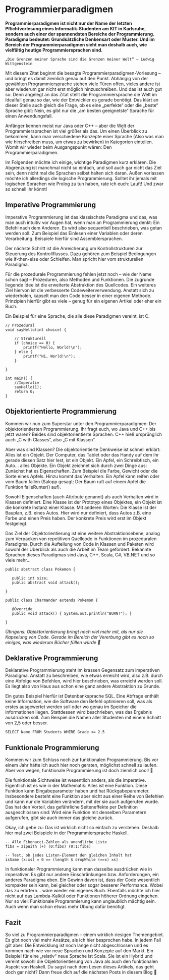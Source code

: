 # Programmierparadigmen

**Programmierparadigmen ist nicht nur der Name der letzten Pflichtvorlesung eines Informatik-Studenten am KIT in Karlsruhe, sondern auch einer der spannendsten Bereiche der Programmierung. Paradigma bedeutet: Grundsätzliche Denkensart oder Muster. Und im Bereich der Programmierparadigmen sieht man deshalb auch, wie vielfältig heutige Programmiersprachen sind.**
 

    „Die Grenzen meiner Sprache sind die Grenzen meiner Welt“ – Ludwig Wittgenstein

 

Mit diesem Zitat beginnt die besagte Programmierparadigmen-Vorlesung – und bringt es damit ziemlich genau auf den Punkt. Abhängig von der gewählten Programmiersprache stehen viele Türen offen, vieles andere ist aber wiederum gar nicht erst möglich hinzuschreiben. Und das ist auch gut so: Denn angelegt an das Zitat stellt die Programmiersprache die Welt im Idealfall genau so dar, wie der Entwickler es gerade benötigt. Das klärt an dieser Stelle auch gleich die Frage, ob es eine „perfekte“ oder die „beste“ Sprache gibt: Nein, es gibt nur die „am besten geeignetste“ Sprache für einen Anwendungsfall.

 

Anfänger kennen meist nur Java oder C++ – aber die Welt der Programmiersprachen ist viel größer als das. Um einen Überblick zu bekommen, kann man verschiedene Konzepte einer Sprache (Also was man wie hinschreiben muss, um etwas zu bewirken) in Kategorien einteilen. Womit wir wieder beim Ausgangspunkt wären: Den Programmierparadigmen.

 

Im Folgenden möchte ich einige, wichtige Paradigmen kurz erklären. Die Abgrenzung ist manchmal nicht so einfach, und soll auch gar nicht das Ziel sein, denn nicht mal die Sprachen selbst halten sich daran. Außen vorlassen möchte ich allerdings die logische Programmierung. Solltet ihr jemals mit logischen Sprachen wie Prolog zu tun haben, rate ich euch: Lauft! Und zwar so schnell ihr könnt!

## Imperative Programmierung
Imperative Programmierung ist das klassischste Paradigma und das, was man auch intuitiv vor Augen hat, wenn man an Programmierung denkt: Ein Befehl nach dem Anderen. Es wird also sequentiell beschrieben, was getan werden soll: Zum Beispiel das Einlesen einer Variablen oder deren Verarbeitung. Beispiele hierfür sind Assemblersprachen.

 

Der nächste Schritt ist die Anreicherung um Kontrollstrukturen zur Steuerung des Kontrollflusses. Dazu gehören zum Beispiel Bedingungen wie if-then-else oder Schleifen. Man spricht hier vom strukturellen Paradigma.

 

Für die prozedurale Programmierung fehlen jetzt noch – wie der Name schon sagt – Prozeduren, also Methoden und Funktionen. Die zugrunde liegende Idee ist die erweiterte Abstraktion des Quellcodes. Ein weiteres Ziel hiervon ist die verbesserte Codeweiterverwendung. Anstatt sich zu wiederholen, kapselt man den Code besser in einer eigenen Methode. Prinzipien hierfür gibt es viele – genug für ein eigenen Artikel oder eher ein Buch.

 

Ein Beispiel für eine Sprache, die alle diese Paradigmen vereint, ist C.


    // Prozedural
    void sayHello(int choice) {
    
        // Strukturell
        if (choice == 0) {
            printf("Hello, World!\n");
        } else {
            printf("Hi, World!\n");
        }
   
    }
    
    int main() {
        //Imperativ
        sayHello(1);
        return 0;
    }

## Objektorientierte Programmierung
Kommen wir nun zum Superstar unter den Programmierparadigmen: Der objektorientierten Programmierung. Ihr fragt euch, wo Java und C++ bis jetzt waren? Beides sind objektorientierte Sprachen. C++ hieß ursprünglich auch „C with Classes“, also „C mit Klassen“.

 

Aber was sind Klassen? Die objektorientierte Denkweise ist schnell erklärt: Alles ist ein Objekt. Der Computer, das Tablet oder das Handy auf dem ihr gerade diesen Satz hier lest, ist ein Objekt. Ein Apfel, ein Schreibtisch, ein Auto… alles Objekte. Ein Objekt zeichnet sich durch zwei Dinge aus: Zunächst hat es Eigenschaften. Zum Beispiel die Farbe, Gewicht oder die Sorte eines Apfels. Hinzu kommt das Verhalten: Ein Apfel kann reifen oder vom Baum fallen (Salopp gesagt: Der Baum ruft auf einem Apfel die Funktion falleRunter() auf).

 

Sowohl Eigenschaften (auch Attribute genannt) als auch Verhalten wird in Klassen definiert. Eine Klasse ist der Prototyp eines Objektes, ein Objekt ist die konkrete Instanz einer Klasse. Mit anderen Worten: Die Klasse ist der Bauplan, z.B. eines Autos. Hier wird nur definiert, dass Autos z.B. eine Farbe und einen Preis haben. Der konkrete Preis wird erst im Objekt festgelegt.

 

Das Ziel der Objektorientierung ist eine weitere Abstraktionsebene, analog zum Verpacken von repetitiven Quellcode in Funktionen im prozeduralen Paradigma. Durch die Aufteilung von Code in Klassen und Paketen wird sowohl der Überblick als auch die Arbeit im Team gefördert.
Bekannte Sprachen dieses Paradigmas sind Java, C++, Scala, C#, VB.NET und so viele mehr…


    public abstract class Pokemon {

       public int size;
       public abstract void attack();
    
    }

    public class Charmander extends Pokemon {
    
       @Override
       public void attack() { System.out.println("BURN!"); }
    
    }

*Übrigens: Objektorientierung bringt noch viel mehr mit, als nur die Kapselung von Code. Gerade im Bereich der Vererbung gibt es noch so einiges, was wiederum Bücher füllen würde 🙂*
 

## Deklarative Programmierung
Deklarative Programmierung steht im krassen Gegensatz zum imperativen Paradigma. Anstatt zu beschreiben, wie etwas erreicht wird, also z.B. durch eine Abfolge von Befehlen, wird hier beschrieben, was erreicht werden soll. Es liegt also von Haus aus schon eine ganz andere Abstraktion zu Grunde.

 

Ein gutes Beispiel hierfür ist Datenbanksprache SQL. Eine Abfrage enthält keine Information, wie die Software den Befehl optimieren soll, was als erstes ausgewertet werden soll oder wo genau im Speicher die Informationen liegen. Stattdessen wird beschrieben, was das Ergebnis ausdrücken soll. Zum Beispiel die Namen aller Studenten mit einem Schnitt von 2,5 oder besser.


    SELECT Name FROM Students WHERE Grade <= 2.5
 

## Funktionale Programmierung
Kommen wir zum Schluss noch zur funktionalen Programmierung. Bis vor einem Jahr hätte ich auch hier noch geraten, möglichst schnell zu laufen. Aber von wegen, funktionale Programmierung ist doch ziemlich cool! 🙂

 

Die funktionale Sichtweise ist wesentlich anders, als die imperative. Eigentlich ist es wie in der Mathematik: Alles ist eine Funktion. Diese Funktion kann Eingabeparameter haben und hat Rückgabeparameter. Insbesondere besteht eine Funktion aber nicht aus einer Reihe von Befehlen und kann nur die Variablen verändern, mit der sie auch aufgerufen wurde. Das hat den Vorteil, das gefährliche Seiteneffekte per Definition ausgeschlossen sind: Wird eine Funktion mit denselben Parametern aufgerufen, gibt sie auch immer das gleiche zurück.

 

Okay, ich gebe zu: Das ist wirklich nicht so einfach zu verstehen. Deshalb hier mal zwei Beispiele in der Programmiersprache Haskell.


    -- Alle Fibonacci-Zahlen als unendliche Liste
    fibs = zipWith (+) (0:fibs) (0:1:fibs)
    
    -- Test, ob jedes Listen-Element den gleichen Inhalt hat
    isSame (x:xs) = 0 == (length $ dropWhile (==x) xs)
 

In funktionaler Programmierung kann man dasselbe ausdrücken wie in imperativer. Es gibt nur andere Einschränkungen bzw. Anforderungen, ein anderes Paradigma eben. Ein Gewinn davon ist, dass der Code wesentlich kompakter sein kann, bei gleicher oder sogar besserer Performance. Wobei das zu erörtern… wäre wieder ein eigenes Buch. Ebenfalls möchte ich hier nicht auf das Lambda-Kalkül oder Funktionen höherer Ordnung eingehen. Nur so viel: Funktionale Programmierung kann unglaublich mächtig sein. Auch wenn man schon etwas mehr Übung dafür benötigt.

## Fazit
So viel zu Programmierparadigmen – einem wirklich riesigen Themengebiet. Es gibt noch viel mehr Ansätze, als ich hier besprochen habe. In jedem Fall gilt aber: Die Entwicklung ist noch lange nicht abgeschlossen und es kommen nach wie vor neue Sprachen und Konzepte auf den Markt. Ein Beispiel für eine „relativ“ neue Sprache ist Scala. Sie ist ein Hybrid und vereint sowohl die Objektorientierung von Java als auch den funktionalen Aspekt von Haskell. Du sagst nach dem Lesen dieses Artikels, das geht doch gar nicht? Dann freue dich auf die nächsten Posts in diesem Blog 🙂